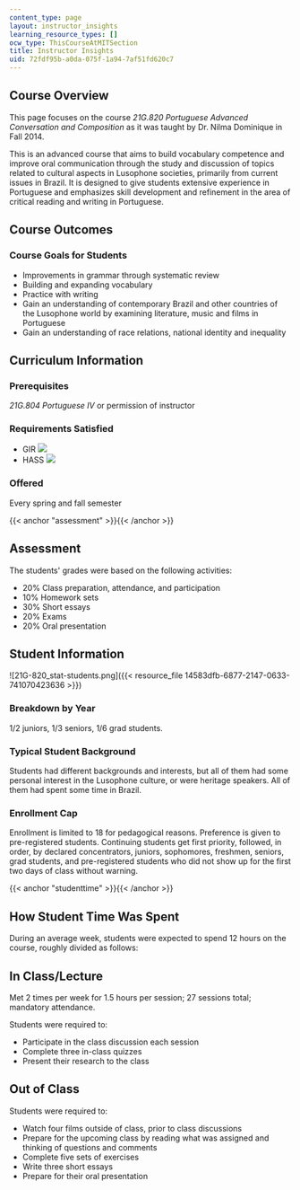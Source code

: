 ```yaml
---
content_type: page
layout: instructor_insights
learning_resource_types: []
ocw_type: ThisCourseAtMITSection
title: Instructor Insights
uid: 72fdf95b-a0da-075f-1a94-7af51fd620c7
---
```


Course Overview
---------------

This page focuses on the course _21G.820 Portuguese Advanced Conversation and Composition_ as it was taught by Dr. Nilma Dominique in Fall 2014.

This is an advanced course that aims to build vocabulary competence and improve oral communication through the study and discussion of topics related to cultural aspects in Lusophone societies, primarily from current issues in Brazil. It is designed to give students extensive experience in Portuguese and emphasizes skill development and refinement in the area of critical reading and writing in Portuguese.

Course Outcomes
---------------

### Course Goals for Students

*   Improvements in grammar through systematic review
*   Building and expanding vocabulary
*   Practice with writing
*   Gain an understanding of contemporary Brazil and other countries of the Lusophone world by examining literature, music and films in Portuguese
*   Gain an understanding of race relations, national identity and inequality

Curriculum Information
----------------------

### Prerequisites

_21G.804 Portuguese IV_ or permission of instructor

### Requirements Satisfied

*   GIR ![](/images/educator/icon-question-gir.png)
*   HASS ![](/images/educator/icon-question-hass.png)

### Offered

Every spring and fall semester

{{< anchor "assessment" >}}{{< /anchor >}}

Assessment
----------

The students' grades were based on the following activities:

- 20% Class preparation, attendance, and participation
- 10% Homework sets
- 30% Short essays
- 20% Exams
- 20% Oral presentation

Student Information
-------------------

![21G-820_stat-students.png]({{< resource_file 14583dfb-6877-2147-0633-741070423636 >}})

### Breakdown by Year

1/2 juniors, 1/3 seniors, 1/6 grad students.

### Typical Student Background

Students had different backgrounds and interests, but all of them had some personal interest in the Lusophone culture, or were heritage speakers. All of them had spent some time in Brazil.

### Enrollment Cap

Enrollment is limited to 18 for pedagogical reasons. Preference is given to pre-registered students. Continuing students get first priority, followed, in order, by declared concentrators, juniors, sophomores, freshmen, seniors, grad students, and pre-registered students who did not show up for the first two days of class without warning.

{{< anchor "studenttime" >}}{{< /anchor >}}

How Student Time Was Spent
--------------------------

During an average week, students were expected to spend 12 hours on the course, roughly divided as follows:

In Class/Lecture
----------------

Met 2 times per week for 1.5 hours per session; 27 sessions total; mandatory attendance.

Students were required to:

*   Participate in the class discussion each session
*   Complete three in-class quizzes
*   Present their research to the class

Out of Class
------------

Students were required to:

*   Watch four films outside of class, prior to class discussions
*   Prepare for the upcoming class by reading what was assigned and thinking of questions and comments
*   Complete five sets of exercises
*   Write three short essays
*   Prepare for their oral presentation